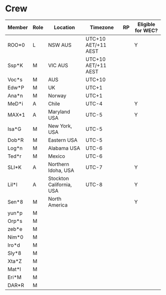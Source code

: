 # Crew

|Member|Role|Location|Timezone|RP|Eligible for WEC?|
|--|--|--|--|--|--|
|ROO*0|L|NSW AUS|UTC+10 AET/+11 AEST||Y|
|Ssp*K|M|VIC AUS|UTC+10 AET/+11 AEST|||
|Voc*s|M|AUS|UTC+10|||
|Edw*P|M|UK|UTC+1|||
|Ana*n|M|Norway|UTC+1|||
|MeD*i|A|Chile|UTC-4||Y|
|MAX*1|A|Maryland USA|UTC-5||Y|
|Isa*G|M|New York, USA|UTC-5|||
|Dob*R|M|Eastern USA|UTC-5|||
|Log*n|M|Alabama USA|UTC-6|||
|Ted*r|M|Mexico|UTC-6|||
|SLI*K|A|Northern Idoha, USA|UTC-7||Y|
|Lil*l|A|Stockton California, USA|UTC-8||Y|
|Sen*8|M|North America|||Y|
|yun*p|M||||
|Orp*s|M||||
|zeb*e|M||||
|Nim*0|M||||
|Iro*d|M||||
|Sly*8|M||||
|Xta*Z|M||||
|Mat*l|M||||
|Eri*M|M||||
|DAR*R|M||||
